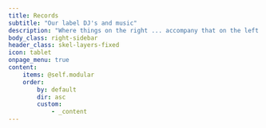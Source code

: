 ```yaml
---
title: Records
subtitle: "Our label DJ's and music"
description: "Where things on the right ... accompany that on the left."
body_class: right-sidebar
header_class: skel-layers-fixed
icon: tablet
onpage_menu: true
content:
    items: @self.modular
    order:
        by: default
        dir: asc
        custom:
            - _content
---
```

